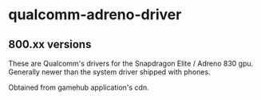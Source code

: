 # qualcomm-adreno-driver

## 800.xx versions

These are Qualcomm's drivers for the Snapdragon Elite / Adreno 830 gpu. Generally newer than the system driver shipped with phones.

Obtained from gamehub application's cdn.
